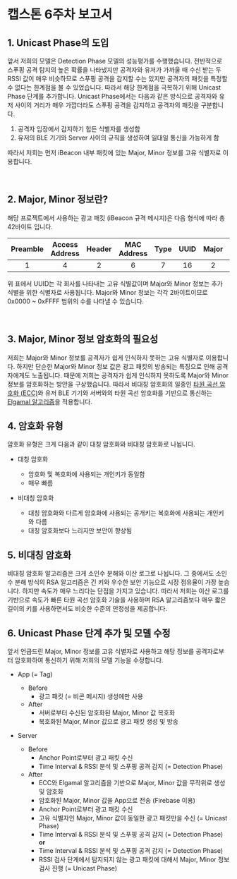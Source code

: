 # 캡스톤 6주차 보고서

## 1. Unicast Phase의 도입

앞서 저희의 모델은 Detection Phase 모델의 성능평가를 수행했습니다. 전반적으로 스푸핑 공격 탐지의 높은 확률을 나타냈지만 공격자와 유저가 가까울 때 수신 받는 두 RSSI 값이 매우 비슷하므로 스푸핑 공격을 감지할 수는 있지만 공격자의 패킷을 특정할 수 없다는 한계점을 볼 수 있었습니다. 따라서 해당 한계점을 극복하기 위해 Unicast Phase 단계를 추가합니다.
Unicast Phase에서는 다음과 같은 방식으로 공격자와 유저 사이의 거리가 매우 가깝더라도 스푸핑 공격을 감지하고 공격자의 패킷을 구분합니다.

1. 공격자 입장에서 감지하기 힘든 식별자를 생성함
2. 유저의 BLE 기기와 Server 사이의 규칙을 생성하여 일대일 통신을 가능하게 함

따라서 저희는 먼저 iBeacon 내부 패킷에 있는 Major, Minor 정보를 고유 식별자로 이용합니다.

<br />

## 2. Major, Minor 정보란?

해당 프로젝트에서 사용하는 광고 패킷 (iBeacon 규격 메시지)은 다음 형식에 따라 총 42바이트 입니다.

| Preamble | Access Address | Header | MAC Address | Type | UUID | Major | Minor | Tx Power | RSSI |
| :------: | :------------: | :----: | :---------: | :--: | :--: | :---: | :---: | :------: | :--: |
|    1     |       4        |   2    |      6      |  7   |  16  |   2   |   2   |    1     |  1   |

위 표에서 UUID는 각 회사를 나타내는 고유 식별값이며 Major와 Minor 정보는 추가 식별을 위한 식별자로 사용됩니다. Major와 Minor 정보는 각각 2바이트이므로 0x0000 ~ 0xFFFF 범위의 수를 나타낼 수 있습니다.

<br />

## 3. Major, Minor 정보 암호화의 필요성

저희는 Major와 Minor 정보를 공격자가 쉽게 인식하지 못하는 고유 식별자로 이용합니다. 하지만 단순한 Major와 Minor 정보 값은 광고 패킷의 방송되는 특징으로 인해 공격자에게도 노출됩니다. 때문에 저희는 공격자가 쉽게 인식하지 못하도록 Major와 Minor 정보를 암호화하는 방안을 구상했습니다. 따라서 비대칭 암호화의 일종인 [타원 곡선 암호화 (ECC)]()와 유저 BLE 기기와 서버와의 타원 곡선 암호화를 기반으로 통신하는 [Elgamal 알고리즘]()을 적용합니다.

## 4. 암호화 유형

암호화 유형은 크게 다음과 같이 대칭 암호화와 비대칭 암호화로 나뉩니다.

* 대칭 암호화
   * 암호화 및 복호화에 사용되는 개인키가 동일함
   * 매우 빠름

* 비대칭 암호화
   * 대칭 암호화와 다르게 암호화에 사용되는 공개키는 복호화에 사용되는 개인키와 다름
   * 대칭 암호화보다 느리지만 보안이 향상됨

## 5. 비대칭 암호화

비대칭 암호화 알고리즘은 크게 소인수 분해와 이산 로그로 나뉩니다. 그 중에서도 소인수 분해 방식의 RSA 알고리즘은 긴 키와 우수한 보안 기능으로 시장 점유율이 가장 높습니다. 하지만 속도가 매우 느리다는 단점을 가지고 있습니다. 따라서 저희는 이산 로그를 기반으로 속도가 빠른 타원 곡선 암호화 기술을 사용하며 RSA 알고리즘보다 매우 짧은 길이의 키를 사용하면서도 비슷한 수준의 안정성을 제공합니다.

## 6. Unicast Phase 단계 추가 및 모델 수정

앞서 언급드린 Major, Minor 정보를 고유 식별자로 사용하고 해당 정보를 공격자로부터 암호화하여 통신하기 위해 저희의 모델 기능을 수정합니다.

* App (= Tag)
   * Before
      * 광고 패킷 (= 비콘 메시지) 생성에만 사용
   * After
      * 서버로부터 수신된 암호화된 Major, Minor 값 복호화
      * 복호화된 Major, Minor 값으로 광고 패킷 생성 및 방송

* Server
   * Before
      * Anchor Point로부터 광고 패킷 수신
      * Time Interval & RSSI 분석 및 스푸핑 공격 감지 (= Detection Phase)
   * After
      * ECC와 Elgamal 알고리즘을 기반으로 Major, Minor 값을 무작위로 생성 및 암호화
      * 암호화된 Major, Minor 값을 App으로 전송 (Firebase 이용)
      * Anchor Point로부터 광고 패킷 수신
      * 고유 식별자인 Major, Minor 값이 동일한 광고 패킷만을 수신 (= Unicast Phase)
      * Time Interval & RSSI 분석 및 스푸핑 공격 감지 (= Detection Phase)
      **or**
      * Time Interval & RSSI 분석 및 스푸핑 공격 감지 (= Detection Phase)
      * RSSI 검사 단계에서 탐지되지 않는 광고 패킷에 대해서 Major, Minor 정보 검사 진행 (= Unicast Phase)
